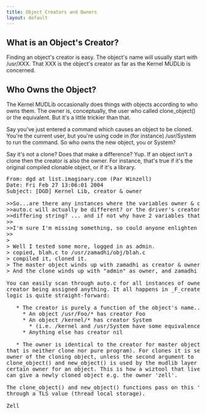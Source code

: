 ```yaml
---
title: Object Creators and Owners
layout: default
---
```


## What is an Object's Creator?

Finding an object's creator is easy. The object's name will
usually start with /usr/XXX. That XXX is the object's creator as
far as the Kernel MUDLib is concerned.

## Who Owns the Object?</h3>

The Kernel MUDLib occasionally does things with objects
according to who owns them. The owner is, conceptually, the user
who called clone_object() or the equivalent. But it's a little
trickier than that.

Say you've just entered a command which causes an object to be
cloned. You're the current user, but you're using code in (for
instance) /usr/System to run the command. So who owns the new
object, you or System?

Say it's not a clone? Does that make a difference? Yup. If an
object isn't a clone then the creator is also the owner. For
instance, that's true if it's the original compiled clonable
object, or if it's a library.

<pre>
From: dgd at list.imaginary.com (Par Winzell)
Date: Fri Feb 27 13:06:01 2004
Subject: [DGD] Kernel Lib, creator & owner

>>So...are there any instances where the variables owner & creator in the
>>auto.c will actually be different? or the driver's creator() return a
>>differing string? ... and if not why have 2 variables that don't differ?
>>
>>I'm sure I'm missing something, so could anyone enlighten me? :)
>>
> 
> Well I tested some more, logged in as admin.
> copied, blah.c to /usr/zamadhi/obj/blah.c
> compiled it, cloned it.
> The master object winds up with zamadhi as creator & owner.
> And the clone winds up with "admin" as owner, and zamadhi as query_creator()

You can easily scan through auto.c for all instances of owner and 
creator being assigned anything. It all happens in _F_create and the 
logic is quite straight-forward:

   * The creator is purely a function of the object's name...
     * An object /usr/Foo/* has creator Foo
     * An object /kernel/* has creator System
       * (i.e. /kernel and /usr/System have some equivalences)
     * Anything else has creator nil

   * The owner is identical to the creator for master objects (anything 
that is neither clone nor pure program). For clones it is set to the 
owner of the cloning object, unless the second argument to 
clone_object() and new_object() is used by the mudlib layer to force a 
certain owner for an object. This is how a wiztool that lives in /kernel 
can give a newly cloned object e.g. the owner 'zell'.

The clone_object() and new_object() functions pass on this 'uid to be' 
through a TLS value (thread local storage).

Zell
</pre>

